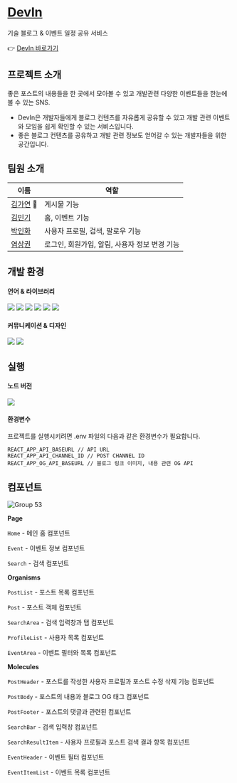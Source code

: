 # [DevIn](https://zingy-donut-e91f0f.netlify.app/)
기술 블로그 & 이벤트 일정 공유 서비스

:point_right: [DevIn 바로가기](https://zingy-donut-e91f0f.netlify.app/)

## 프로젝트 소개
좋은 포스트의 내용들을 한 곳에서 모아볼 수 있고 개발관련 다양한 이벤트들을 한눈에 볼 수 있는 SNS.
- DevIn은 개발자들에게 블로그 컨텐츠를 자유롭게 공유할 수 있고 개발 관련 이벤트와 모임을 쉽게 확인할 수 있는 서비스입니다.
- 좋은 블로그 컨텐츠를 공유하고 개발 관련 정보도 얻어갈 수 있는 개발자들을 위한 공간입니다.

## 팀원 소개
|이름|역할|
|-----------|-----------|
|[김가연](https://github.com/lexie-kaia) :crown:|게시물 기능|
|[김민기](https://github.com/93minki)|홈, 이벤트 기능|
|[박인화](https://github.com/parkinhwa)|사용자 프로필, 검색, 팔로우 기능|
|[염상권](https://github.com/Yummy-sk)|로그인, 회원가입, 알림, 사용자 정보 변경 기능|


## 개발 환경
#### 언어 & 라이브러리
<div align=left> 
<img src="https://img.shields.io/badge/javascript-F7DF1E?style=for-the-badge&logo=javascript&logoColor=black"> 
<img src="https://img.shields.io/badge/react-61DAFB?style=for-the-badge&logo=react&logoColor=black"> 
<img src="https://img.shields.io/badge/styled components-DB7093?style=for-the-badge&logo=styled-components&logoColor=black"> 
<img src="https://img.shields.io/badge/redux toolkit-764ABC?style=for-the-badge&logo=redux&logoColor=black"> 
<img src="https://img.shields.io/badge/eslint-4B32C3?style=for-the-badge&logo=eslint&logoColor=black"> 
<img src="https://img.shields.io/badge/prettier-F7B93E?style=for-the-badge&logo=prettier&logoColor=black">
</div>

#### 커뮤니케이션 & 디자인
<div align=left> 
<img src="https://img.shields.io/badge/notion-f7f6f3?style=for-the-badge&logo=notion&logoColor=black">
<img src="https://img.shields.io/badge/figma-F24E1E?style=for-the-badge&logo=figma&logoColor=black">
</div>

## 실행
#### 노드 버전
<img src="https://img.shields.io/badge/node.js->=16-D6F49B?&logoColor=white">

#### 환경변수
프로젝트를 실행시키려면 .env 파일의 다음과 같은 환경변수가 필요합니다.
```
REACT_APP_API_BASEURL // API URL
REACT_APP_API_CHANNEL_ID // POST CHANNEL ID
REACT_APP_OG_API_BASEURL // 블로그 링크 이미지, 내용 관련 OG API
```

## 컴포넌트
![Group 53](https://user-images.githubusercontent.com/65644486/174992470-2e5d3aa9-56b0-4d59-99cd-34d049b96077.png)

**Page**

`Home` - 메인 홈 컴포넌트

`Event` - 이벤트 정보 컴포넌트

`Search` - 검색 컴포넌트

**Organisms**

`PostList` - 포스트 목록 컴포넌트

`Post` - 포스트 객체 컴포넌트

`SearchArea` - 검색 입력창과 탭 컴포넌트

`ProfileList` - 사용자 목록 컴포넌트

`EventArea` - 이벤트 필터와 목록 컴포넌트

**Molecules**

`PostHeader` - 포스트를 작성한 사용자 프로필과 포스트 수정 삭제 기능 컴포넌트

`PostBody` - 포스트의 내용과 블로그 OG 태그 컴포넌트

`PostFooter` - 포스트의 댓글과 관련된 컴포넌트

`SearchBar` - 검색 입력창 컴포넌트

`SearchResultItem` - 사용자 프로필과 포스트 검색 결과 항목 컴포넌트 

`EventHeader` - 이벤트 필터 컴포넌트

`EventItemList` - 이벤트 목록 컴포넌트
